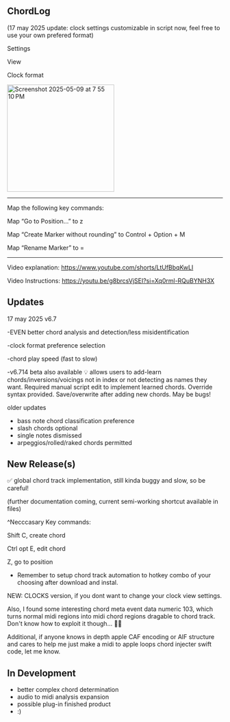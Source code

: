 ChordLog
--------------------------------

(17 may 2025 update: clock settings customizable in script now, feel free to use your own prefered format)

Settings

View

Clock format 

<img width="250" alt="Screenshot 2025-05-09 at 7 55 10 PM" src="https://github.com/user-attachments/assets/c5c7fe5a-ed62-46e2-b01f-64874ca97866" />


---------------------

Map the following key commands:

Map “Go to Position…” to z

Map “Create Marker without rounding” to Control + Option + M

Map “Rename Marker” to =

-----------------------------

Video explanation: 
https://www.youtube.com/shorts/LtUfBbqKwLI

Video Instructions:
https://youtu.be/g8brcsVjSEI?si=Xq0rml-RQuBYNH3X


Updates
---------
17 may 2025 v6.7

-EVEN better chord analysis and detection/less misidentification

-clock format preference selection

-chord play speed (fast to slow)

-v6.714 beta also available 💡 allows users to add-learn chords/inversions/voicings not in index or not detecting as names they want. Required manual script edit to implement learned chords. Override syntax provided. Save/overwrite after adding new chords. May be bugs!

  older updates
- bass note chord classification preference
- slash chords optional
- single notes dismissed
- arpeggios/rolled/raked chords permitted


New Release(s)
----------
✅ global chord track implementation, still kinda buggy and slow, so be careful!
  
(further documentation coming, current semi-working shortcut available in files)

^Necccasary Key commands:

Shift C, create chord

Ctrl opt E, edit chord

Z, go to position 

- Remember to setup chord track automation to hotkey combo of your choosing after download and instal.

NEW: CLOCKS version, if you dont want to change your clock view settings. 

Also, I found some interesting chord meta event data numeric 103, which turns normal midi regions into midi chord regions dragable to chord track.
Don't know how to exploit it though... 🤷‍♂️

Additional, if anyone knows in depth apple CAF encoding or AIF structure and cares to help me just make a midi to apple loops chord injecter swift code, let me know. 

In Development
--------------
- better complex chord determination
- audio to midi analysis expansion
- possible plug-in finished product
- :)
